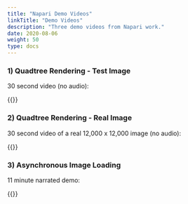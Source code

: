 ```yaml
---
title: "Napari Demo Videos"
linkTitle: "Demo Videos"
description: "Three demo videos from Napari work."
date: 2020-08-06
weight: 50
type: docs
---
```


### 1) Quadtree Rendering - Test Image

30 second video (no audio):

{{<youtube id="KXEQtYpxxyI" >}}

### 2) Quadtree Rendering - Real Image

30 second video of a real 12,000 x 12,000 image (no audio):

{{<youtube id="8dbWD1y361k" >}}

### 3) Asynchronous Image Loading

11 minute narrated demo:

{{<youtube id="Jlm_jGRwH2Y" >}}
